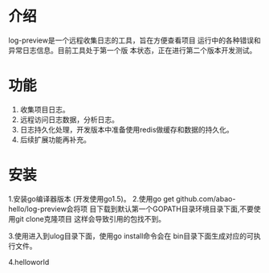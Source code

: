 # 介绍 
log-preview是一个远程收集日志的工具，旨在方便查看项目
运行中的各种错误和异常日志信息。目前工具处于第一个版
本状态，正在进行第二个版本开发测试。

# 功能
1. 收集项目日志。
2. 远程访问日志数据，分析日志。
3. 日志持久化处理，开发版本中准备使用redis做缓存和数据的持久化。
4. 后续扩展功能再补充。

# 安装
1.安装go编译器版本 (开发使用go1.5)。
2.使用go get github.com/abao-hello/log-preview会将项
目下载到默认第一个GOPATH目录环境目录下面,不要使用git clone克隆项目
这样会导致引用的包找不到。

3.使用进入到ulog目录下面，使用go install命令会在
  bin目录下面生成对应的可执行文件。
  
4.helloworld